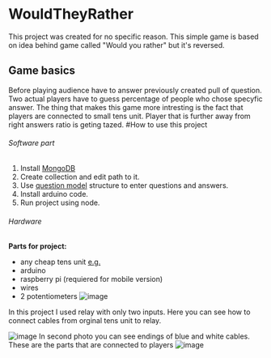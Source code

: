 # WouldTheyRather

This project was created for no specific reason. This simple game is based on idea behind game called "Would you rather" but it's reversed. 
## Game basics

Before playing audience have to answer previously created pull of question. Two actual players have to guess percentage of people who chose specyfic answer. The thing that makes this game more intresting is the fact that players are connected to small tens unit. Player that is further away from right answers ratio is geting tazed.
#How to use this project
###### Software part
1. Install [MongoDB](https://www.mongodb.com/)
2. Create collection and edit path to it. 
3. Use [question model](models/question.js) structure to enter questions and answers. 
4. Install arduino code.
5. Run project using node.
###### Hardware
**Parts for project:**
- any cheap tens unit [e.g.](https://pl.aliexpress.com/item/32653898288.html) 
- arduino
- raspberry pi (requiered for mobile version)
- wires
- 2 potentiometers
![image](https://user-images.githubusercontent.com/49452909/117891480-41585780-b2b7-11eb-970e-75427ef0c39d.png)

  
In this project I used relay with only two inputs. Here you can see how to connect cables from orginal tens unit to relay.  

![image](https://user-images.githubusercontent.com/49452909/117893910-972efe80-b2bb-11eb-89c5-85a48cf7edc1.png)
In second photo you can see endings of blue and white cables. These are the parts that are connected to players 
![image](https://user-images.githubusercontent.com/49452909/117894304-5edbf000-b2bc-11eb-98ed-9274d5b4cf71.png)

